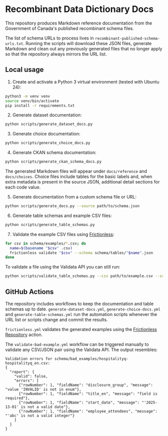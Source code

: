 # Recombinant Data Dictionary Docs

This repository produces Markdown reference documentation from the Government of Canada's published recombinant schema files.

The list of schema URLs to process lives in `recombinant-published-schema-urls.txt`. Running the scripts will download these JSON files, generate Markdown and clean out any previously generated files that no longer apply so that the repository always mirrors the URL list.

## Local usage

1. Create and activate a Python 3 virtual environment (tested with Ubuntu 24):

```bash
python3 -m venv venv
source venv/bin/activate
pip install -r requirements.txt
```

2. Generate dataset documentation:

```bash
python scripts/generate_dataset_docs.py
```

3. Generate choice documentation:

```bash
python scripts/generate_choice_docs.py
```

4. Generate CKAN schema documentation:

```bash
python scripts/generate_ckan_schema_docs.py
```

The generated Markdown files will appear under `docs/reference` and `docs/choices`. Choice files include tables for the basic labels and, when extra metadata is present in the source JSON, additional detail sections for each code value.

5. Generate documentation from a custom schema file or URL:

```bash
python scripts/generate_docs.py --source path/to/schema.json
```

6. Generate table schemas and example CSV files:

```bash
python scripts/generate_table_schemas.py
```

7. Validate the example CSV files using [Frictionless](https://github.com/frictionlessdata/frictionless-ci):

```bash
for csv in schema/examples/*.csv; do
  name=$(basename "$csv" .csv)
  frictionless validate "$csv" --schema schema/tables/"$name".json
done
```

To validate a file using the Validata API you can still run:

```bash
python scripts/validate_table_schemas.py --csv path/to/example.csv --schema path/to/schema.json
```

## GitHub Actions

The repository includes workflows to keep the documentation and table schemas up to date. `generate-dataset-docs.yml`, `generate-choice-docs.yml` and `generate-table-schemas.yml` run the automation scripts whenever the URL list or scripts change and commit the results.

`frictionless.yml` validates the generated examples using the [Frictionless Repository](https://github.com/frictionlessdata/frictionless-ci) action.

The `validate-bad-example.yml` workflow can be triggered manually to validate any CSV/JSON pair using the Validata API. The output resembles:

```text
Validation errors for schema/bad_examples/hospitalityq-hospitalityq_en.csv:
{
  "report": {
    "valid": false,
    "errors": [
      {"rowNumber": 1, "fieldName": "disclosure_group", "message": "value 'INVALID' is not in enum"},
      {"rowNumber": 1, "fieldName": "title_en", "message": "field is required"},
      {"rowNumber": 1, "fieldName": "start_date", "message": "'2025-13-01' is not a valid date"},
      {"rowNumber": 1, "fieldName": "employee_attendees", "message": "'abc' is not a valid integer"}
    ]
  }
}
```

